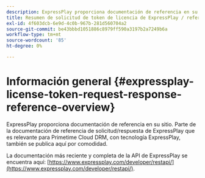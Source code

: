 ```yaml
---
description: ExpressPlay proporciona documentación de referencia en su sitio. Parte de la documentación de referencia de solicitud/respuesta de ExpressPlay que es relevante para Primetime Cloud DRM, con tecnología ExpressPlay, también se publica aquí por comodidad.
title: Resumen de solicitud de token de licencia de ExpressPlay / referencia de respuesta
exl-id: 4f603dcb-6e9d-4c0b-967b-281d560704a2
source-git-commit: be43bbbd1051886c8979ff590a3197b2a7249b6a
workflow-type: tm+mt
source-wordcount: '85'
ht-degree: 0%

---
```


# Información general {#expressplay-license-token-request-response-reference-overview}

ExpressPlay proporciona documentación de referencia en su sitio. Parte de la documentación de referencia de solicitud/respuesta de ExpressPlay que es relevante para Primetime Cloud DRM, con tecnología ExpressPlay, también se publica aquí por comodidad.

La documentación más reciente y completa de la API de ExpressPlay se encuentra aquí: [https://www.expressplay.com/developer/restapi/](https://www.expressplay.com/developer/restapi/).

